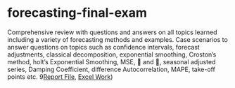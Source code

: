 # forecasting-final-exam
Comprehensive review with questions and answers on all topics learned including a variety of forecasting methods and examples.  Case scenarios to answer questions on topics such as confidence intervals, forecast adjustments, classical decomposition, exponential smoothing, Croston’s method, holt’s Exponential Smoothing, MSE,  and , seasonal adjusted series, Damping Coefficient, difference Autocorrelation, MAPE, take-off points etc.
9[Report File](https://github.com/bryce-bowles/forecasting-final-exam/blob/48f2651b13cf0dcf4aeb84b02214ffd081e43045/Bryce_Bowles_SCMA%20669-Final%20Exam'21.pdf), [Excel Work](https://github.com/bryce-bowles/forecasting-final-exam/blob/2d0cd6c493b3a6721bcb497923d639d34cc6d94f/Bryce_Bowles_SCMA%20669-Final%20Exam'21.xlsx))
